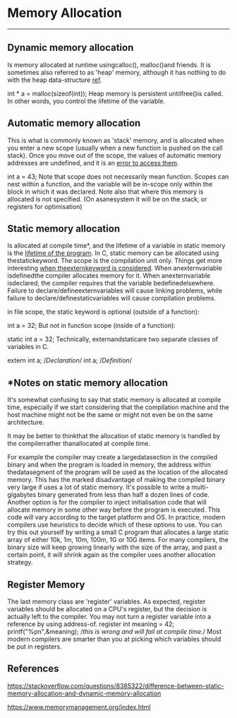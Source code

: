 # Memory Allocation

---

## Dynamic memory allocation

Is memory allocated at runtime usingcalloc(), malloc()and friends. It is sometimes also referred to as 'heap' memory, although it has nothing to do with the heap data-structure [ref](http://www.quora.com/Why-is-dynamic-memory-allocation-called-heap-memory-allocation).

int * a = malloc(sizeof(int));
Heap memory is persistent untilfree()is called. In other words, you control the lifetime of the variable.

## Automatic memory allocation

This is what is commonly known as 'stack' memory, and is allocated when you enter a new scope (usually when a new function is pushed on the call stack). Once you move out of the scope, the values of automatic memory addresses are undefined, and it is an [error to access them](https://stackoverflow.com/a/6445794/140264).

int a = 43;
Note that scope does not necessarily mean function. Scopes can nest within a function, and the variable will be in-scope only within the block in which it was declared. Note also that where this memory is allocated is not specified. (On asanesystem it will be on the stack, or registers for optimisation)

## Static memory allocation

Is allocated at compile time*, and the lifetime of a variable in static memory is the [lifetime of the program](http://en.wikipedia.org/wiki/Static_variable).
In C, static memory can be allocated using thestatickeyword. The scope is the compilation unit only.
Things get more interesting [when theexternkeyword is considered](http://en.wikipedia.org/wiki/Extern_variable). When anexternvariable isdefinedthe compiler allocates memory for it. When anexternvariable isdeclared, the compiler requires that the variable bedefinedelsewhere. Failure to declare/defineexternvariables will cause linking problems, while failure to declare/definestaticvariables will cause compilation problems.

in file scope, the static keyword is optional (outside of a function):

int a = 32;
But not in function scope (inside of a function):

static int a = 32;
Technically, externandstaticare two separate classes of variables in C.

extern int a; /*Declaration*/
int a; /*Definition*/

## *Notes on static memory allocation

It's somewhat confusing to say that static memory is allocated at compile time, especially if we start considering that the compilation machine and the host machine might not be the same or might not even be on the same architecture.

It may be better to thinkthat the allocation of static memory is handled by the compilerrather thanallocated at compile time.

For example the compiler may create a largedatasection in the compiled binary and when the program is loaded in memory, the address within thedatasegment of the program will be used as the location of the allocated memory. This has the marked disadvantage of making the compiled binary very large if uses a lot of static memory. It's possible to write a multi-gigabytes binary generated from less than half a dozen lines of code. Another option is for the compiler to inject initialisation code that will allocate memory in some other way before the program is executed. This code will vary according to the target platform and OS. In practice, modern compilers use heuristics to decide which of these options to use. You can try this out yourself by writing a small C program that allocates a large static array of either 10k, 1m, 10m, 100m, 1G or 10G items. For many compilers, the binary size will keep growing linearly with the size of the array, and past a certain point, it will shrink again as the compiler uses another allocation strategy.

## Register Memory

The last memory class are 'register' variables. As expected, register variables should be allocated on a CPU's register, but the decision is actually left to the compiler. You may not turn a register variable into a reference by using address-of.
register int meaning = 42;
printf("%pn",&meaning); /*this is wrong and will fail at compile time.*/
Most modern compilers are smarter than you at picking which variables should be put in registers.

## References

<https://stackoverflow.com/questions/8385322/difference-between-static-memory-allocation-and-dynamic-memory-allocation>

<https://www.memorymanagement.org/index.html>
